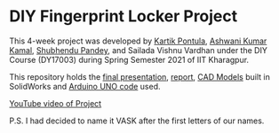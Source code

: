 # DIY Fingerprint Locker Project

This 4-week project was developed by [Kartik Pontula](https://github.com/alutnopk), [Ashwani Kumar Kamal](https://github.com/sneaky-potato), [Shubhendu Pandey](https://github.com/Shubhendu32Pandey), and Sailada Vishnu Vardhan under the DIY Course (DY17003) during Spring Semester 2021 of IIT Kharagpur.

This repository holds the [final presentation](https://docs.google.com/presentation/d/1EIqUtO8E0hLpvgPNUXlJzgX0GS5GedJv/edit?usp=sharing&ouid=108790649341498040593&rtpof=true&sd=true), [report](https://drive.google.com/file/d/1Z9fswuMiiTeyIAlbgAIURWmkAY2LRcBY/view?usp=sharing), [CAD Models](https://drive.google.com/drive/folders/1kOCBDRHuJMYNt102WvQ0PIe7wMy3XBIp?usp=sharing) built in SolidWorks and [Arduino UNO code](/final.ino) used.

[YouTube video of Project](https://youtu.be/kYDMhpqMymo)

P.S. I had decided to name it VASK after the first letters of our names.
